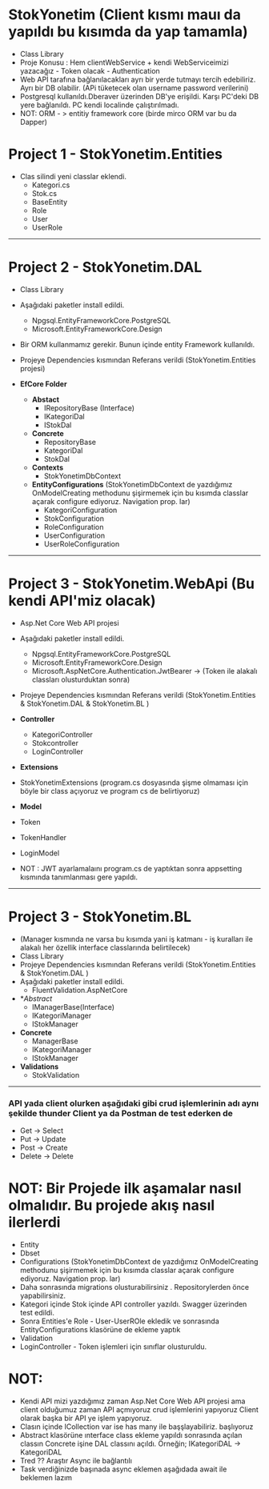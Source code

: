 # StokYonetim (Client kısmı mauı da yapıldı bu kısımda da yap tamamla)
- Class Library 
- Proje Konusu : Hem clientWebService + kendi WebServiceimizi yazacağız - Token olacak - Authentication 
- Web APİ tarafına bağlanılacakları ayrı bir yerde tutmayı tercih edebiliriz. Ayrı bir DB olabilir. (APi tüketecek olan username password verilerini)
- Postgresql kullanıldı.Dberaver üzerinden DB'ye erişildi. Karşı PC'deki DB yere bağlanıldı. PC kendi localinde çalıştırılmadı.
- NOT: ORM - > entitiy framework core (birde mirco ORM var bu da Dapper)

# Project 1 - StokYonetim.Entities
- Clas silindi yeni classlar eklendi.
  - Kategori.cs
  - Stok.cs
  - BaseEntity
  - Role
  - User
  - UserRole
---------------------------------------------------  
# Project 2 - StokYonetim.DAL
- Class Library 
- Aşağıdaki paketler install edildi.
  - Npgsql.EntityFrameworkCore.PostgreSQL
  - Microsoft.EntityFrameworkCore.Design  
- Bir ORM kullanmamız gerekir. Bunun içinde entity Framework kullanıldı.
- Projeye Dependencies kısmından Referans verildi (StokYonetim.Entities projesi)

- **EfCore Folder**
  - **Abstact**
    - IRepositoryBase (Interface)
    - IKategoriDal
    - IStokDal
  - **Concrete**
    - RepositoryBase
    - KategoriDal
    - StokDal
  - **Contexts**
    - StokYonetimDbContext
  - **EntityConfigurations** (StokYonetimDbContext de yazdığımız OnModelCreating methodunu şişirmemek için bu kısımda classlar açarak configure ediyoruz. Navigation prop. lar)
    - KategoriConfiguration  
    - StokConfiguration
    - RoleConfiguration
    - UserConfiguration
    - UserRoleConfiguration
    
--------------------------------------------------- 

# Project 3 - StokYonetim.WebApi (Bu kendi API'miz olacak)
- Asp.Net Core Web API projesi
- Aşağıdaki paketler install edildi.
    - Npgsql.EntityFrameworkCore.PostgreSQL
    - Microsoft.EntityFrameworkCore.Design
    - Microsoft.AspNetCore.Authentication.JwtBearer  -> (Token ile alakalı classları olusturduktan sonra)
- Projeye Dependencies kısmından Referans verildi (StokYonetim.Entities & StokYonetim.DAL & StokYonetim.BL )

- **Controller**
  - KategoriController 
  - Stokcontroller
  - LoginController
- **Extensions**
- StokYonetimExtensions (program.cs dosyasında şişme olmaması için böyle bir class açıyoruz ve program cs de belirtiyoruz)
- **Model**
- Token
- TokenHandler
- LoginModel
- NOT : JWT ayarlamalaını program.cs de yaptıktan sonra appsetting kısmında tanımlanması gere yapıldı.
--------------------------------------------------- 

# Project 3 - StokYonetim.BL  
- (Manager kısmında ne varsa bu kısımda yani iş katmanı -  iş kuralları ile alakalı her özellik interface classlarında belirtilecek)
- Class Library 
- Projeye Dependencies kısmından Referans verildi (StokYonetim.Entities & StokYonetim.DAL )
- Aşağıdaki paketler install edildi.
  - FluentValidation.AspNetCore
- **Abstract*
  - IManagerBase(Interface)
  - IKategoriManager
  - IStokManager
- **Concrete**
  - ManagerBase
  - IKategoriManager
  - IStokManager
- **Validations**
  - StokValidation


--------------------------------------------------- 

### API yada client olurken aşağıdaki gibi crud işlemlerinin adı aynı şekilde thunder Client ya da Postman de test ederken de
- Get -> Select
- Put -> Update
- Post -> Create
- Delete -> Delete
    
 # NOT: Bir Projede ilk aşamalar nasıl olmalıdır. Bu projede akış nasıl ilerlerdi
- Entity
- Dbset
- Configurations (StokYonetimDbContext de yazdığımız OnModelCreating methodunu şişirmemek için bu kısımda classlar açarak configure ediyoruz. Navigation prop. lar)
- Daha sonrasında migrations olusturabilirsiniz . Repositorylerden önce yapabilirsiniz.
- Kategori içinde Stok içinde API controller yazıldı. Swagger üzerinden test edildi.
- Sonra Entities'e Role - User-UserROle ekledik ve sonrasında EntityConfigurations klasörüne de ekleme yaptık
- Validation 
- LoginController - Token işlemleri için sınıflar olusturuldu.

 # NOT:
- Kendi API mizi yazdığımız zaman Asp.Net Core Web API projesi ama client olduğumuz zaman API açmıyoruz crud işlemlerini yapıyoruz Client olarak başka bir API ye işlem yapıyoruz.
- Clasın içinde ICollection var ise has many ile başşlayabiliriz. başlıyoruz
- Abstract klasörüne ınterface class ekleme yapıldı sonrasında açılan classın Concrete işine DAL classını açıldı. Örneğin; IKategoriDAL -> KategoriDAL
- Tred ?? Araştır Async ile bağlantılı 
- Task verdiğinizde başınada async eklemen aşağıdada await ile beklemen lazım
